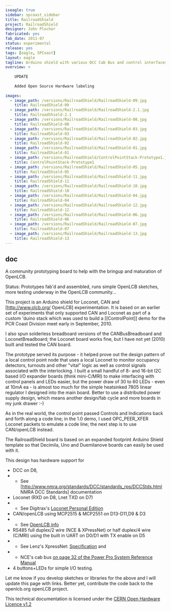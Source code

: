 ```yaml
---
iseagle: true
sidebar: spcoast_sidebar
title: RailroadShield
project: RailroadShield
designer: John Plocher
fabricated: yes
fab_date: 2011-07
status: experimental
release: yes
tags: [eagle, SPCoast]
layout: eagle
tagline: Arduino shield with various DCC Cab Bus and control interfaces
overview: >
    
    UPDATE
    
    Added Open Source Hardware labeling
    
images:
  - image_path: /versions/RailroadShield/RailroadShield-09.jpg
    title: RailroadShield-09
  - image_path: /versions/RailroadShield/RailroadShield-2.1.jpg
    title: RailroadShield-2.1
  - image_path: /versions/RailroadShield/RailroadShield-08.jpg
    title: RailroadShield-08
  - image_path: /versions/RailroadShield/RailroadShield-03.jpg
    title: RailroadShield-03
  - image_path: /versions/RailroadShield/RailroadShield-02.jpg
    title: RailroadShield-02
  - image_path: /versions/RailroadShield/RailroadShield-01.jpg
    title: RailroadShield-01
  - image_path: /versions/RailroadShield/ControlPointStack-Prototype1.jpg
    title: ControlPointStack-Prototype1
  - image_path: /versions/RailroadShield/RailroadShield-05.jpg
    title: RailroadShield-05
  - image_path: /versions/RailroadShield/RailroadShield-11.jpg
    title: RailroadShield-11
  - image_path: /versions/RailroadShield/RailroadShield-10.jpg
    title: RailroadShield-10
  - image_path: /versions/RailroadShield/RailroadShield-04.jpg
    title: RailroadShield-04
  - image_path: /versions/RailroadShield/RailroadShield-12.jpg
    title: RailroadShield-12
  - image_path: /versions/RailroadShield/RailroadShield-06.jpg
    title: RailroadShield-06
  - image_path: /versions/RailroadShield/RailroadShield-07.jpg
    title: RailroadShield-07
  - image_path: /versions/RailroadShield/RailroadShield-13.jpg
    title: RailroadShield-13
---
```


## doc

A community prototyping board to help with the bringup and maturation of OpenLCB.


Status: Prototypes fab'd and assembled, runs simple OpenLCB sketches, more testing underway in the OpenLCB community...


This project is an Arduino shield for Loconet, CAN and
[http://www.olcb.org/ OpenLCB] experimentation.  It is based on an
earlier set of experiments that only supported CAN and Loconet as
part of a custom 'duino stack which was used to build a [[ControlPoint]]
demo for the PCR Coast Division meet early in September, 2010.


I also spun solderless breadboard versions of the CANBusBreadboard
and LoconetBreadboard; the Loconet board works fine, but I have not
yet (2010) built and tested the CAN board.


The prototype served its purpose - it helped prove out the design
pattern of a local control point node that uses a local Loconet to
monitor occupancy detectors, turnouts and other "vital" logic as
well as control signals associated with the interlocking.  I built
a small handful of 8- and 16-bit I2C based I/O expander boards
(think mini-C/MRI) to make interfacing with control panels and LEDs
easier, but the power draw of 30 to 60 LEDs - even at 10mA ea - is
almost too much for the simple heatsinked 7805 linear regulator I
designed into the main board.  Better to use a distributed power
supply design, which means another design/fab cycle and more boards
in my junk drawer :-)


As in the real world, the control point passed Controls and Indications
back and forth along a code line; in the 1.0 demo, I used OPC_PEER_XFER
Loconet packets to emulate a code line; the next step is to use
CAN/openLCB instead.

The RailroadShield board is based on an expanded footprint Arduino
Shield template so that Decimila, Uno and Duemilanove boards can
easily be used with it.

This design has hardware support for

  * DCC  on D8,
  *  * See [http://www.nmra.org/standards/DCC/standards_rps/DCCStds.html NMRA DCC Standards] documentation
  * Loconet (RXD on D8, Lnet TXD on D7)
  *  * See Digitrax's [Loconet Personal Edition](http://www.digitrax.com/ftp/loconetpersonaledition.pdf)
  * CAN/openLCB using MCP2515 & MCP2551 on D13-D11,D9 & D3
  *  * See [OpenLCB info](http://openlcb.org/trunk/prototypes/Hobbyists.html)
  * RS485 full duplex/2 wire (NCE & XPressNet) or half duplex/4 wire (C/MRI) using the built in UART on D0/D1 with TX enable on D5
  *  * See Lenz's XpressNet: [Specification](http://www.lenz.com/manuals/xpressnet/xpressnet.pdf) and
  *  * NCE's cab bus [on page 32 of the Power Pro System Reference Manual](http://www.ncedcc.com/images/stories/manuals/sysman07.pdf)
  * 4 buttons+LEDs for simple I/O testing.

Let me know if you develop sketches or libraries for the above and
I will update this page with links.  Better yet, contribute the
code back to the openlcb.org openLCB project.



This technical documentation is licensed under the [CERN Open Hardware Licence v1.2](http://www.ohwr.org/attachments/2388/cern_ohl_v_1_2.txt)
